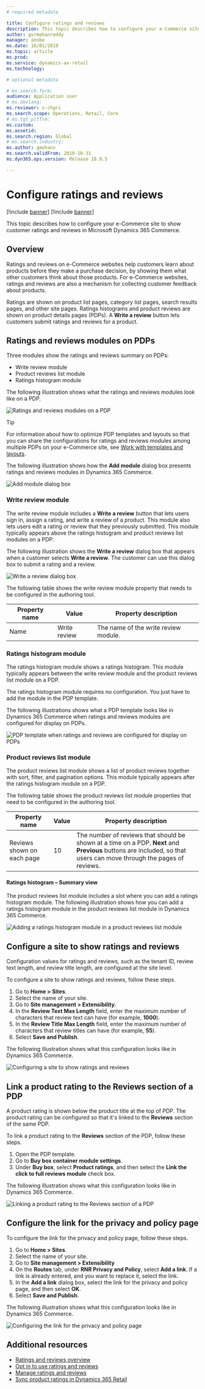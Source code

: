 ```yaml
---
# required metadata

title: Configure ratings and reviews
description: This topic describes how to configure your e-Commerce site to show customer ratings and reviews in Microsoft Dynamics 365 Commerce.
author: gvrmohanreddy
manager: annbe
ms.date: 10/01/2019
ms.topic: article
ms.prod: 
ms.service: dynamics-ax-retail
ms.technology: 

# optional metadata

# ms.search.form: 
audience: Application user
# ms.devlang: 
ms.reviewer: v-chgri
ms.search.scope: Operations, Retail, Core
# ms.tgt_pltfrm: 
ms.custom: 
ms.assetid: 
ms.search.region: Global
# ms.search.industry: 
ms.author: gmohanv
ms.search.validFrom: 2019-10-31
ms.dyn365.ops.version: Release 10.0.5

---
```


# Configure ratings and reviews

[!include [banner](includes/preview-banner.md)]
[!include [banner](includes/banner.md)]

This topic describes how to configure your e-Commerce site to show customer ratings and reviews in Microsoft Dynamics 365 Commerce.

## Overview

Ratings and reviews on e-Commerce websites help customers learn about products before they make a purchase decision, by showing them what other customers think about those products. For e-Commerce websites, ratings and reviews are also a mechanism for collecting customer feedback about products. 

Ratings are shown on product list pages, category list pages, search results pages, and other site pages. Ratings histograms and product reviews are shown on product details pages (PDPs). A **Write a review** button lets customers submit ratings and reviews for a product.

## Ratings and reviews modules on PDPs 

Three modules show the ratings and reviews summary on PDPs:

- Write review module
- Product reviews list module
- Ratings histogram module
 
The following illustration shows what the ratings and reviews modules look like on a PDP.

![Ratings and reviews modules on a PDP](media/rnr-eCommerce-pdp-reviews-modules_design.png)

> [!TIP] 
> For information about how to optimize PDP templates and layouts so that you can share the configurations for ratings and reviews modules among multiple PDPs on your e-Commerce site, see [Work with templates and layouts](templates-layouts-overview.md).

The following illustration shows how the **Add module** dialog box presents ratings and reviews modules in Dynamics 365 Commerce.

![Add module dialog box](media/rnr-eCommerce-pdp-adding-rnr-modules.png)

### Write review module

The write review module includes a **Write a review** button that lets users sign in, assign a rating, and write a review of a product. This module also lets users edit a rating or review that they previously submitted. This module typically appears above the ratings histogram and product reviews list modules on a PDP.

The following illustration shows the **Write a review** dialog box that appears when a customer selects **Write a review**. The customer can use this dialog box to submit a rating and a review.

![Write a review dialog box](media/rnr-eCommerce-write-review-module.png)

The following table shows the write review module property that needs to be configured in the authoring tool.

| Property name | Value        | Property description                 |
|---------------|--------------|--------------------------------------|
| Name          | Write review | The name of the write review module. |

### Ratings histogram module

The ratings histogram module shows a ratings histogram. This module typically appears between the write review module and the product reviews list module on a PDP.

The ratings histogram module requires no configuration. You just have to add the module in the PDP template. 

The following illustrations shows what a PDP template looks like in Dynamics 365 Commerce when ratings and reviews modules are configured for display on PDPs.

![PDP template when ratings and reviews are configured for display on PDPs](media/rnr-eCommerce-pdp-reviews-modules.png)

### Product reviews list module

The product reviews list module shows a list of product reviews together with sort, filter, and pagination options. This module typically appears after the ratings histogram module on a PDP.

The following table shows the product reviews list module properties that need to be configured in the authoring tool.

| Property name              | Value | Property description |
|----------------------------|-------| ---------------------|
| Reviews shown on each page | 10    | The number of reviews that should be shown at a time on a PDP. **Next** and **Previous** buttons are included, so that users can move through the pages of reviews. |

#### Ratings histogram – Summary view

The product reviews list module includes a slot where you can add a ratings histogram module. The following illustration shows how you can add a ratings histogram module in the product reviews list module in Dynamics 365 Commerce.

![Adding a ratings histogram module in a product reviews list module](media/rnr-eCommerce-pdp-rating-histogram-summary.png)

## Configure a site to show ratings and reviews

Configuration values for ratings and reviews, such as the tenant ID, review text length, and review title length, are configured at the site level. 

To configure a site to show ratings and reviews, follow these steps. 

1. Go to **Home \> Sites**.
1. Select the name of your site. 
1. Go to **Site management \> Extensibility**. 
1. In the **Review Text Max Length** field, enter the maximum number of characters that review text can have (for example, **1000**). 
1. In the **Review Title Max Length** field, enter the maximum number of characters that review titles can have (for example, **55**). 
1. Select **Save and Publish**. 

The following illustration shows what this configuration looks like in Dynamics 365 Commerce.

![Configuring a site to show ratings and reviews](media/rnr-eCommerce-site-appsettings.png)

## Link a product rating to the Reviews section of a PDP

A product rating is shown below the product title at the top of PDP. The product rating can be configured so that it's linked to the **Reviews** section of the same PDP. 

To link a product rating to the **Reviews** section of the PDP, follow these steps.

1. Open the PDP template. 
1. Go to **Buy box container module settings**.
1. Under **Buy box**, select **Product ratings**, and then select the **Link the click to full reviews module** check box.

The following illustration shows what this configuration looks like in Dynamics 365 Commerce.

![Linking a product rating to the Reviews section of a PDP](media/rnr-eCommerce-buy-box-rating-summary.png)

## Configure the link for the privacy and policy page

To configure the link for the privacy and policy page, follow these steps.

1. Go to **Home \> Sites**.
1. Select the name of your site. 
1. Go to **Site management \> Extensibility**
1. On the **Routes** tab, under **RNR Privacy and Policy**, select **Add a link**. If a link is already entered, and you want to replace it, select the link. 
1. In the **Add a link** dialog box, select the link for the privacy and policy page, and then select **OK**. 
1. Select **Save and Publish**. 

The following illustration shows what this configuration looks like in Dynamics 365 Commerce.

![Configuring the link for the privacy and policy page](media/rnr-eCommerce-rnr-privacy-policy-link.png)

## Additional resources

- [Ratings and reviews overview](ratings-reviews-overview.md)
- [Opt in to use ratings and reviews](opt-in-ratings-reviews.md)
- [Manage ratings and reviews](manage-reviews.md)
- [Sync product ratings in Dynamics 365 Retail](sync-product-ratings.md)
